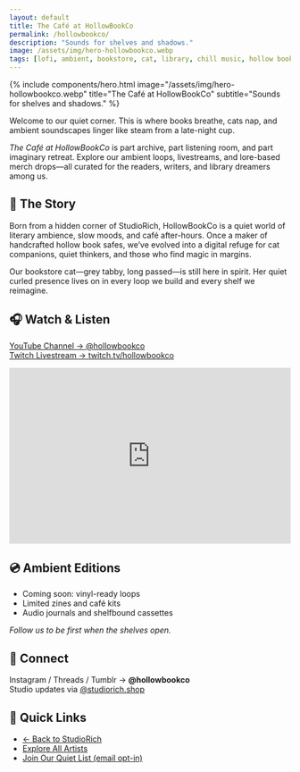 ```yaml
---
layout: default
title: The Café at HollowBookCo
permalink: /hollowbookco/
description: "Sounds for shelves and shadows."
image: /assets/img/hero-hollowbookco.webp
tags: [lofi, ambient, bookstore, cat, library, chill music, hollow book, HollowBookCo, StudioRich]
---
```



{% include components/hero.html image="/assets/img/hero-hollowbookco.webp" title="The Café at HollowBookCo"
  subtitle="Sounds for shelves and shadows." %}


<div class="container-text">


<section class="cafe-intro">
  <p>Welcome to our quiet corner. This is where books breathe, cats nap, and ambient soundscapes linger like steam from a late-night cup.</p>
  <p><em>The Café at HollowBookCo</em> is part archive, part listening room, and part imaginary retreat. Explore our ambient loops, livestreams, and lore-based merch drops—all curated for the readers, writers, and library dreamers among us.</p>
</section>

<section class="cafe-section">
  <h2>🐾 The Story</h2>
  <p>Born from a hidden corner of StudioRich, HollowBookCo is a quiet world of literary ambience, slow moods, and café after-hours. Once a maker of handcrafted hollow book safes, we’ve evolved into a digital refuge for cat companions, quiet thinkers, and those who find magic in margins.</p>
  <p>Our bookstore cat—grey tabby, long passed—is still here in spirit. Her quiet curled presence lives on in every loop we build and every shelf we reimagine.</p>
</section>

<section class="cafe-section">
  <h2>🎧 Watch & Listen</h2>
  <p><a href="https://www.youtube.com/@hollowbookco" target="_blank">YouTube Channel → @hollowbookco</a><br>
     <a href="https://twitch.tv/hollowbookco" target="_blank">Twitch Livestream → twitch.tv/hollowbookco</a></p>

  <div class="video-embed">
    <iframe width="100%" height="315" src="https://www.youtube.com/embed/TDQEiZYz7jg?si=0iONOwX3k0YVh6kF" title="YouTube video player" frameborder="0" allow="accelerometer; autoplay; clipboard-write; encrypted-media; gyroscope; picture-in-picture; web-share" referrerpolicy="strict-origin-when-cross-origin" allowfullscreen></iframe>
  </div>
</section>

<section class="cafe-section">
  <h2>💿 Ambient Editions</h2>
  <ul>
    <li>Coming soon: vinyl-ready loops</li>
    <li>Limited zines and café kits</li>
    <li>Audio journals and shelfbound cassettes</li>
  </ul>
  <p><em>Follow us to be first when the shelves open.</em></p>
</section>

<section class="cafe-section">
  <h2>🧭 Connect</h2>
  <p>Instagram / Threads / Tumblr → <strong>@hollowbookco</strong><br>
     Studio updates via <a href="https://studiorich.shop" target="_blank">@studiorich.shop</a></p>
</section>

<section class="cafe-section">
  <h2>🔗 Quick Links</h2>
  <ul>
    <li><a href="/studio">← Back to StudioRich</a></li>
    <li><a href="/artists">Explore All Artists</a></li>
    <li><a href="/newsletter">Join Our Quiet List (email opt-in)</a></li>
  </ul>
</section>


  <!-- All your page or post content goes here -->
</div>